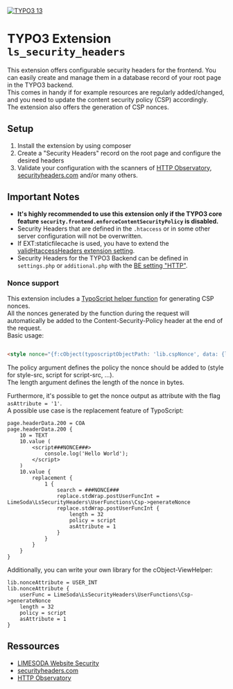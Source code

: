 [![TYPO3 13](https://img.shields.io/badge/TYPO3-13-orange.svg)](https://get.typo3.org/version/13)

# TYPO3 Extension `ls_security_headers`

This extension offers configurable security headers for the frontend. You can easily create and manage them 
in a database record of your root page in the TYPO3 backend.<br>
This comes in handy if for example resources are regularly added/changed, and you need to update the content security 
policy (CSP) accordingly.<br>
The extension also offers the generation of CSP nonces.

## Setup

1. Install the extension by using composer
2. Create a "Security Headers" record on the root page and configure the desired headers
3. Validate your configuration with the scanners
   of [HTTP Observatory](https://developer.mozilla.org/en-US/observatory), [securityheaders.com](https://securityheaders.com/)
   and/or many others.

## Important Notes

- **It's highly recommended to use this extension only if the TYPO3 core feature
  `security.frontend.enforceContentSecurityPolicy` is disabled.**
- Security Headers that are defined in the `.htaccess` or in some other server configuration will not be overwritten.
- If EXT:staticfilecache is used, you have to extend
  the [validHtaccessHeaders extension setting](https://github.com/lochmueller/staticfilecache/blob/master/ext_conf_template.txt#L14).
- Security Headers for the TYPO3 Backend can be defined in `settings.php` or `additional.php` with
  the [BE setting "HTTP"](https://docs.typo3.org/m/typo3/reference-coreapi/13.4/en-us/Configuration/Typo3ConfVars/BE.html#confval-globals-typo3-conf-vars-be-http).

### Nonce support

This extension includes a [TypoScript helper function](Classes/UserFunctions/Csp.php) for generating CSP nonces.<br>
All the nonces generated by the function during the request will automatically be added to the Content-Security-Policy
header at the end of the request.<br>
Basic usage:

```html

<style nonce="{f:cObject(typoscriptObjectPath: 'lib.cspNonce', data: {length: '32', policy: 'style'})}">
```

The policy argument defines the policy the nonce should be added to (style for style-src, script for
script-src, ...).<br>
The length argument defines the length of the nonce in bytes.

Furthermore, it's possible to get the nonce output as attribute with the flag `asAttribute = '1'`.<br>
A possible use case is the replacement feature of TypoScript:

```typo3_typoscript
page.headerData.200 = COA
page.headerData.200 {
    10 = TEXT
    10.value (
        <script###NONCE###>
            console.log('Hello World');
        </script>
    )
    10.value {
        replacement {
            1 {
                search = ###NONCE###
                replace.stdWrap.postUserFuncInt = LimeSoda\LsSecurityHeaders\UserFunctions\Csp->generateNonce
                replace.stdWrap.postUserFuncInt {
                    length = 32
                    policy = script
                    asAttribute = 1
                }
            }
        }
    }
}
```

Additionally, you can write your own library for the cObject-ViewHelper:

```typo3_typoscript
lib.nonceAttribute = USER_INT
lib.nonceAttribute {
    userFunc = LimeSoda\LsSecurityHeaders\UserFunctions\Csp->generateNonce
    length = 32
    policy = script
    asAttribute = 1
}
```

## Ressources

* [LIMESODA Website Security](https://www.limesoda.com/leistungen/beratung-consulting/website-security)
* [securityheaders.com](https://securityheaders.com/)
* [HTTP Observatory](https://developer.mozilla.org/en-US/observatory)
